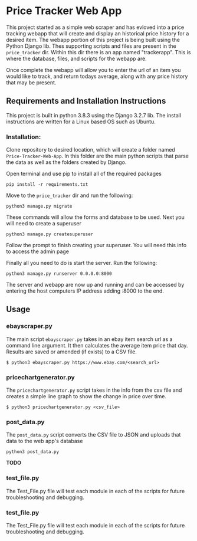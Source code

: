 # Price Tracker Web App

This project started as a simple web scraper and has evloved into a price tracking webapp that will create and display an historical price history for a desired item. The webapp portion of this project is being built using the Python Django lib. Thes supporting scripts and files are present in the `price_tracker` dir. Within this dir there is an app named "trackerapp". This is where the database, files, and scripts for the webapp are.  

Once complete the webapp will allow you to enter the url of an item you would like to track, and return todays average, along with any price history that may be present. 

## Requirements and Installation Instructions

This project is built in python 3.8.3 using the Django 3.2.7 lib. The install instructions are written for a Linux based OS such as Ubuntu. 

### Installation: 

Clone repository to desired location, which will create a folder named `Price-Tracker-Web-App`. In this folder are the main python scripts that parse the data as well as the folders created by Django.

Open terminal and use pip to install all of the required packages
```
pip install -r requirements.txt
```

Move to the `price_tracker` dir and run the following:

```
python3 manage.py migrate
```

These commands will allow the forms and database to be used. Next you will need to create a superuser

```
python3 manage.py createsuperuser
```
Follow the prompt to finish creating your superuser. You will need this info to access the admin page 

Finally all you need to do is start the server. Run the following:
```
python3 manage.py runserver 0.0.0.0:8000
```

The server and webapp are now up and running and can be accessed by entering the host computers IP address adding :8000 to the end. 



## Usage

### ebayscraper.py

The main script `ebayscraper.py` takes in an ebay item search url as a command line argument. It then calculates the average item price that day.  Results are saved or amended (if exists) to a CSV file.

```
$ python3 ebayscraper.py https://www.ebay.com/<search_url>
```

### pricechartgenerator.py

The `pricechartgenerator.py` script takes in the info from the csv file and creates a simple line graph to show the change in price over time.

```
$ python3 pricechartgenerator.py <csv_file>
```

### post_data.py

The `post_data.py` script converts the CSV file to JSON and uploads that data to the web app's database
```
python3 post_data.py
```

**TODO**

### test_file.py

The Test_File.py file will test each module in each of the scripts for future troubleshooting and debugging.
### test_file.py

The Test_File.py file will test each module in each of the scripts for future troubleshooting and debugging.
